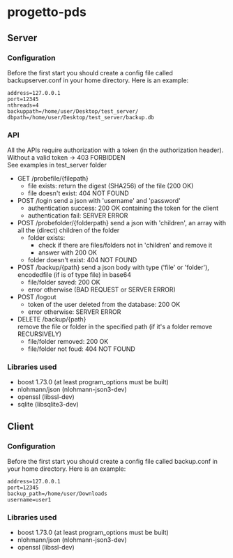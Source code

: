 # progetto-pds

## Server
### Configuration
Before the first start you should create a config file called backupserver.conf in your home directory.
Here is an example:

```
address=127.0.0.1
port=12345
nthreads=4
backuppath=/home/user/Desktop/test_server/
dbpath=/home/user/Desktop/test_server/backup.db
```

### API
All the APIs require authorization with a token (in the authorization header).
Without a valid token -> 403 FORBIDDEN  
See examples in test_server folder
- GET /probefile/{filepath}
  - file exists: return the digest (SHA256) of the file (200 OK)
  - file doesn't exist: 404 NOT FOUND
- POST /login send a json with 'username' and 'password'
  - authentication success: 200 OK containing the token for the client
  - authentication fail: SERVER ERROR 
- POST /probefolder/{folderpath}
  send a json with 'children', an array with all the (direct) children of the folder
  - folder exists: 
    - check if there are files/folders not in 'children' and remove it
    - answer with 200 OK
  - folder doesn't exist: 404 NOT FOUND
- POST /backup/{path} 
  send a json body with type ('file' or 'folder'), encodedfile (if is of type file) in base64
  - file/folder saved: 200 OK
  - error otherwise (BAD REQUEST or SERVER ERROR)
- POST /logout 
  - token of the user deleted from the database: 200 OK
  - error otherwise: SERVER ERROR
- DELETE /backup/{path}  
  remove the file or folder in the specified path (if it's a folder remove RECURSIVELY)
  - file/folder removed: 200 OK
  - file/folder not foud: 404 NOT FOUND
  
### Libraries used
- boost 1.73.0 (at least program_options must be built)
- nlohmann/json (nlohmann-json3-dev)
- openssl (libssl-dev)
- sqlite (libsqlite3-dev)
  
## Client
### Configuration
Before the first start you should create a config file called backup.conf in your home directory.
Here is an example:

```
address=127.0.0.1
port=12345
backup_path=/home/user/Downloads
username=user1
```

### Libraries used
- boost 1.73.0 (at least program_options must be built)
- nlohmann/json (nlohmann-json3-dev)
- openssl (libssl-dev)
